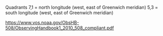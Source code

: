 Quadrants 
7,1 = north longitude (west, east of Greenwich meridian)
5,3 = south longitude (west, east of Greenwich meridian)

https://www.vos.noaa.gov/ObsHB-508/ObservingHandbook1_2010_508_compliant.pdf
